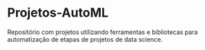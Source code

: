 # Projetos-AutoML
Repositório com projetos utilizando ferramentas e bibliotecas para automatização de etapas de projetos de data science.
